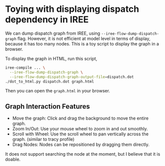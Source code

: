 # Toying with displaying dispatch dependency in IREE

We can dump dispatch graph from IREE, using `--iree-flow-dump-dispatch-graph`
flag. However, it is not efficient at model level in terms of display, because
it has too many nodes. This is a toy script to display the graph in a browser.

To display the graph in HTML, run this script,

```bash
iree-compile ... \
  --iree-flow-dump-dispatch-graph \
  --iree-flow-dump-dispatch-graph-output-file=dispatch.dot
./dot_to_html.py dispatch.dot graph.html
```

Then you can open the `graph.html` in your browser.

## Graph Interaction Features
- Move the graph: Click and drag the background to move the entire graph.
- Zoom In/Out: Use your mouse wheel to zoom in and out smoothly.
- Scroll with Wheel: Use the scroll wheel to pan vertically across the graph.
    (similar to tracy profile)
- Drag Nodes: Nodes can be repositioned by dragging them directly.

It does not support searching the node at the moment, but I believe that it is
doable.
